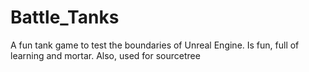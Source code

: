 # Battle_Tanks
A fun tank game to test the boundaries of Unreal Engine. Is fun, full of learning and mortar. Also, used for sourcetree
